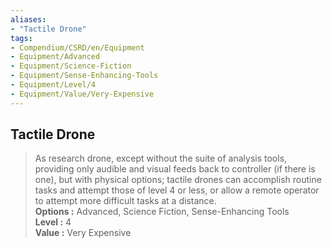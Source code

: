 ```yaml
---
aliases:
- "Tactile Drone"
tags:
- Compendium/CSRD/en/Equipment
- Equipment/Advanced
- Equipment/Science-Fiction
- Equipment/Sense-Enhancing-Tools
- Equipment/Level/4
- Equipment/Value/Very-Expensive
---
```


  
## Tactile Drone  
  
>As research drone, except without the suite of analysis tools, providing only audible and visual feeds back to controller (if there is one), but with physical options; tactile drones can accomplish routine tasks and attempt those of level 4 or less, or allow a remote operator to attempt more difficult tasks at a distance.  
> **Options :** Advanced, Science Fiction, Sense-Enhancing Tools  
> **Level :** 4  
> **Value :** Very Expensive